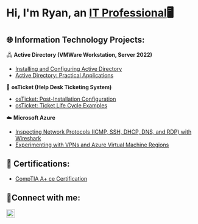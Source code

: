<h1>Hi, I'm Ryan, an <a href="https://www.linkedin.com/in/rcmallory/">IT Professional</a>🖥️</h1>

<h2>🌐 Information Technology Projects:</h2>

</a>🖧 <b>Active Directory (VMWare Workstation, Server 2022)</b>
  - [Installing and Configuring Active Directory](https://github.com/ryanmallory/active-directory-setup)
  - [Active Directory: Practical Applications](https://github.com/ryanmallory/AD-applications)

</a>🎫 <b>osTicket (Help Desk Ticketing System)</b>
  - [osTicket: Post-Installation Configuration](https://github.com/ryanmallory/osticket-config)
  - [osTicket: Ticket Life Cycle Examples](https://github.com/ryanmallory/osticket-life-cycle)

</a>☁️ <b>Microsoft Azure</b>
  - [Inspecting Network Protocols (ICMP, SSH, DHCP, DNS, and RDP) with Wireshark](https://github.com/ryanmallory/azure-network-protocols)
  - [Experimenting with VPNs and Azure Virtual Machine Regions](https://github.com/ryanmallory/azure-vpn-lab)

<h2>📄 Certifications:</h2>

- [CompTIA A+ ce Certification](https://www.credly.com/badges/9a9c879e-6fc7-4b5b-a3b2-10850aecd3a3/public_url)

<h2>🤳Connect with me:</h2>

[<img align="left" alt="Josh | LinkedIn" width="22px" src="https://cdn.jsdelivr.net/npm/simple-icons@v3/icons/linkedin.svg" />][linkedin]

[linkedin]: https://www.linkedin.com/in/rcmallory/
